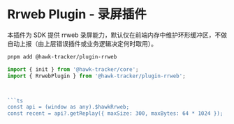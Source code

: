 # Rrweb Plugin - 录屏插件

本插件为 SDK 提供 rrweb 录屏能力，默认仅在前端内存中维护环形缓冲区，不做自动上报（由上层错误插件或业务逻辑决定何时取用）。

```bash
pnpm add @hawk-tracker/plugin-rrweb
```

````ts
import { init } from '@hawk-tracker/core';
import { RrwebPlugin } from '@hawk-tracker/plugin-rrweb';



```ts
const api = (window as any).$hawkRrweb;
const recent = api?.getReplay({ maxSize: 300, maxBytes: 64 * 1024 });
````
